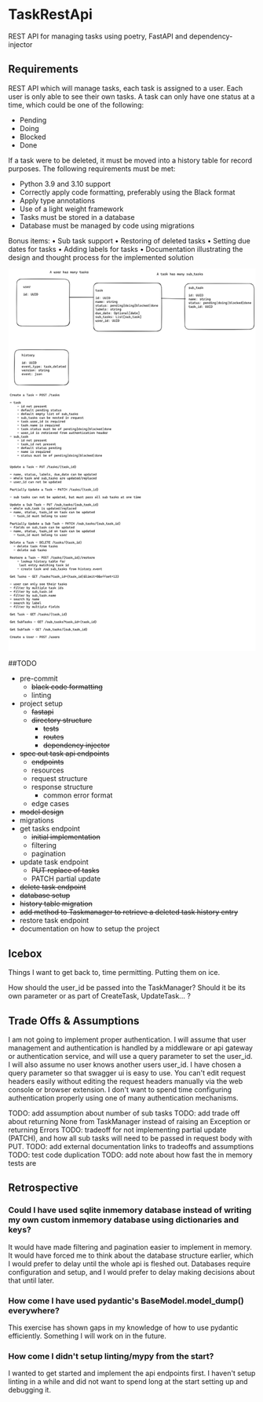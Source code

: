 # TaskRestApi
REST API for managing tasks using poetry, FastAPI and dependency-injector

## Requirements

REST API which will manage tasks, each task is assigned to a user. Each user is only able
to see their own tasks.
A task can only have one status at a time, which could be one of the following:
- Pending
- Doing
- Blocked
- Done


If a task were to be deleted, it must be moved into a history table for record purposes.
The following requirements must be met:
- Python 3.9 and 3.10 support
- Correctly apply code formatting, preferably using the Black format
- Apply type annotations
- Use of a light weight framework
- Tasks must be stored in a database
- Database must be managed by code using migrations


Bonus items:
• Sub task support
• Restoring of deleted tasks
• Setting due dates for tasks
• Adding labels for tasks
• Documentation illustrating the design and thought process for the implemented solution

![Task Api Spec](./docs/images/task-api.png)

##TODO

- pre-commit
  - ~~black code formatting~~
  - linting
- project setup
  - ~~fastapi~~
  - ~~directory structure~~
    - ~~tests~~
    - ~~routes~~
    - ~~dependency injector~~
- ~~spec out task api endpoints~~
  - ~~endpoints~~
  - resources
  - request structure
  - response structure
    - common error format
  - edge cases
- ~~model design~~
- migrations
- get tasks endpoint
  - ~~initial implementation~~
  - filtering
  - pagination
- update task endpoint
  - ~~PUT replace of tasks~~
  - PATCH partial update
- ~~delete task endpoint~~
- ~~database setup~~
- ~~history table migration~~
- ~~add method to Taskmanager to retrieve a deleted task history entry~~
- restore task endpoint
- documentation on how to setup the project

## Icebox

Things I want to get back to, time permitting. Putting them on ice.

How should the user_id be passed into the TaskManager? Should it be its own parameter or as part of CreateTask, UpdateTask... ?

## Trade Offs & Assumptions

I am not going to implement proper authentication. I will assume that user management and authentication is handled by a middleware or api gateway or authentication service, and will use a query parameter to set the user_id.
I will also assume no user knows another users user_id.
I have chosen a query parameter so that swagger ui is easy to use. You can't edit request headers easily without editing the request headers manually via the web console or browser extension. 
I don't want to spend time configuring authentication properly using one of many authentication mechanisms.

TODO: add assumption about number of sub tasks
TODO: add trade off about returning None from TaskManager instead of raising an Exception or returning Errors
TODO: tradeoff for not implementing partial update (PATCH), and how all sub tasks will need to be passed in request body with PUT.
TODO: add external documentation links to tradeoffs and assumptions
TODO: test code duplication
TODO: add note about how fast the in memory tests are

## Retrospective

### Could I have used sqlite inmemory database instead of writing my own custom inmemory database using dictionaries and keys? 

It would have made filtering and pagination easier to implement in memory. 
It would have forced me to think about the database structure earlier, which I would prefer to delay until the whole api is fleshed out.
Databases require configuration and setup, and I would prefer to delay making decisions about that until later.

### How come I have used pydantic's BaseModel.model_dump() everywhere? 

This exercise has shown gaps in my knowledge of how to use pydantic efficiently. Something I will work on in the future.

### How come I didn't setup linting/mypy from the start?

I wanted to get started and implement the api endpoints first. I haven't setup linting in a while and did not want to spend long at the start setting up and debugging it.


